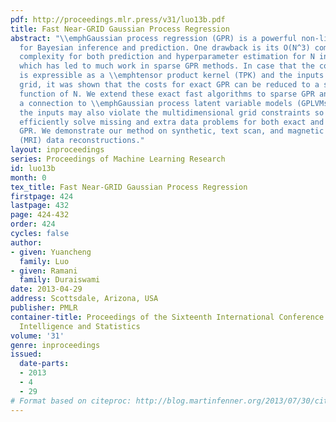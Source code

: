 ```yaml
---
pdf: http://proceedings.mlr.press/v31/luo13b.pdf
title: Fast Near-GRID Gaussian Process Regression
abstract: "\\emphGaussian process regression (GPR) is a powerful non-linear technique
  for Bayesian inference and prediction. One drawback is its O(N^3) computational
  complexity for both prediction and hyperparameter estimation for N input points
  which has led to much work in sparse GPR methods. In case that the covariance function
  is expressible as a \\emphtensor product kernel (TPK) and the inputs form a multidimensional
  grid, it was shown that the costs for exact GPR can be reduced to a sub-quadratic
  function of N. We extend these exact fast algorithms to sparse GPR and remark on
  a connection to \\emphGaussian process latent variable models (GPLVMs). In practice,
  the inputs may also violate the multidimensional grid constraints so we pose and
  efficiently solve missing and extra data problems for both exact and sparse grid
  GPR. We demonstrate our method on synthetic, text scan, and magnetic resonance imaging
  (MRI) data reconstructions."
layout: inproceedings
series: Proceedings of Machine Learning Research
id: luo13b
month: 0
tex_title: Fast Near-GRID Gaussian Process Regression
firstpage: 424
lastpage: 432
page: 424-432
order: 424
cycles: false
author:
- given: Yuancheng
  family: Luo
- given: Ramani
  family: Duraiswami
date: 2013-04-29
address: Scottsdale, Arizona, USA
publisher: PMLR
container-title: Proceedings of the Sixteenth International Conference on Artificial
  Intelligence and Statistics
volume: '31'
genre: inproceedings
issued:
  date-parts:
  - 2013
  - 4
  - 29
# Format based on citeproc: http://blog.martinfenner.org/2013/07/30/citeproc-yaml-for-bibliographies/
---
```


